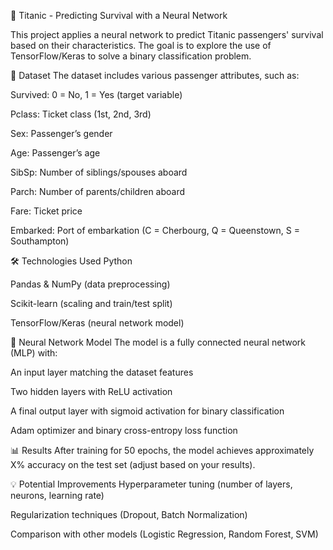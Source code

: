 🚢 Titanic - Predicting Survival with a Neural Network

This project applies a neural network to predict Titanic passengers' survival based on their characteristics. The goal is to explore the use of TensorFlow/Keras to solve a binary classification problem.



📂 Dataset
The dataset includes various passenger attributes, such as:

Survived: 0 = No, 1 = Yes (target variable)

Pclass: Ticket class (1st, 2nd, 3rd)

Sex: Passenger’s gender

Age: Passenger’s age

SibSp: Number of siblings/spouses aboard

Parch: Number of parents/children aboard

Fare: Ticket price

Embarked: Port of embarkation (C = Cherbourg, Q = Queenstown, S = Southampton)




🛠 Technologies Used
Python

Pandas & NumPy (data preprocessing)

Scikit-learn (scaling and train/test split)

TensorFlow/Keras (neural network model)




🚀 Neural Network Model
The model is a fully connected neural network (MLP) with:

An input layer matching the dataset features

Two hidden layers with ReLU activation

A final output layer with sigmoid activation for binary classification

Adam optimizer and binary cross-entropy loss function




📊 Results
After training for 50 epochs, the model achieves approximately X% accuracy on the test set (adjust based on your results).

💡 Potential Improvements
Hyperparameter tuning (number of layers, neurons, learning rate)

Regularization techniques (Dropout, Batch Normalization)

Comparison with other models (Logistic Regression, Random Forest, SVM)

